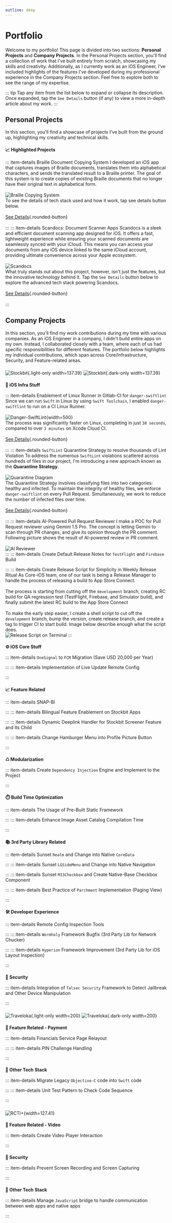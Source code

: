 ```yaml
---
outline: deep
---
```


# Portfolio

Welcome to my portfolio! This page is divided into two sections: **Personal Projects** and **Company Projects**. In the Personal Projects section, you'll find a collection of work that I've built entirely from scratch, showcasing my skills and creativity. Additionally, as I currently work as an iOS Engineer, I’ve included highlights of the features I've developed during my professional experience in the Company Projects section. Feel free to explore both to see the range of my expertise.

::: tip
Tap any item from the list below to expand or collapse its description. Once expanded, tap the `See Details` button (if any) to view a more in-depth article about my work.
:::

## Personal Projects

In this section, you'll find a showcase of projects I've built from the ground up, highlighting my creativity and technical skills.

#### 📈 Highlighted Projects
::: item-details Braille Document Copying System
I developed an iOS app that captures images of Braille documents, translates them into alphabetical characters, and sends the translated result to a Braille printer. The goal of this system is to create copies of existing Braille documents that no longer have their original text in alphabetical form.<br><br>
![Braille Copying System](/assets/portfolio/port_personal_braille_apps_flow.png)<br>
To see the details of tech stack used and how it work, tap see details button below.<br><br>
[See Details](/portfolio/personal/braille_copying_system){.rounded-button}<br><br>
:::
::: item-details Scandocs: Document Scanner Apps
Scandocs is a sleek and efficient document scanning app designed for iOS. It offers a fast, lightweight experience while ensuring your scanned documents are seamlessly synced with your iCloud. This means you can access your documents from any iOS device linked to the same iCloud account, providing ultimate convenience across your Apple ecosystem.<br><br>
![Scandocs](/assets/portfolio/port_personal_scandocs_apps_flow.png)<br>
What truly stands out about this project, however, isn't just the features, but the innovative technology behind it. Tap the `See Details` button below to explore the advanced tech stack powering Scandocs.<br><br>
[See Details](/portfolio/personal/scandocs_document_scanner){.rounded-button}<br><br>
:::


## Company Projects

In this section, you'll find my work contributions during my time with various companies. As an iOS Engineer in a company, I didn't build entire apps on my own. Instead, I collaborated closely with a team, where each of us had specific responsibilities for different features. The portfolio below highlights my individual contributions, which span across Core/Infrastructure, Security, and Feature-related areas.


### Stockbit
![Stockbit](/assets/company/sb_logo_light.png){.light-only width=137.39}
![Stockbit](/assets/company/sb_logo_dark.png){.dark-only width=137.39}

#### 🏢 iOS Infra Stuff
::: item-details Enablement of Linux Runner in Gitlab-CI for `danger-swiftlint`
Since we can run `Swift` in Linux by using `Swift Toolchain`, I enabled `danger-swiftlint` to run on a CI Linux Runner.<br><br>
![Danger-SwiftLint](/assets/portfolio/port_sb_danger_lint.png){width=500}<br>
The process was significantly faster on Linux, completing in just `38 seconds`, compared to over `3 minutes` on Xcode Cloud CI.<br><br>
[See Details](/portfolio/stockbit/linux_runner_danger_swiftlint){.rounded-button}<br><br>
:::
::: item-details `SwiftLint` Quarantine Strategy to resolve thousands of Lint Violation
To address the numerous `SwiftLint` violations scattered across hundreds of files in our project, I'm introducing a new approach known as the **Quarantine Strategy**.<br><br>
![Quarantine Diagram](/assets/portfolio/port_sb_swiftlint_quarantine_diagram.png)<br>
The Quarantine Strategy involves classifying files into two categories: healthy and infected. To maintain the integrity of healthy files, we enforce `danger-swiftlint` on every Pull Request. Simultaneously, we work to reduce the number of infected files over time.<br><br>
[See Details](/portfolio/stockbit/swiftlint_quarantine_strategy){.rounded-button}<br><br>
:::
::: item-details AI-Powered Pull Request Reviewer
I make a POC for Pull Request reviewer using Gemini 1.5 Pro. The concept is letting Gemini to scan through PR changes, and give its opinion through the PR comment. Following picture shows the result of AI-powered review in PR comment.<br><br>
![AI Reviewer](/assets/portfolio/port_sb_ai_reviewer_comment.png)<br>
:::
::: item-details Create Default Release Notes for `TestFlight` and `Firebase` Build

:::
::: item-details Create Release Script for Simplicity in Weekly Release Ritual
As Core-iOS team, one of our task is being a Release Manager to handle the process of releasing a build to App Store Connect.<br><br>
The process is starting from cutting off the `development` branch, creating RC build for QA regression test (TestFlight, Firebase, and Simulator build), and finally submit the latest RC build to the App Store Connect<br><br>
To make the early step easier, I create a shell script to cut off the `development` branch, bump the version, create release branch, and create a tag to trigger CI to start build. Image below describe enough what the script does.<br>
![Release Script on Terminal](/assets/portfolio/port_sb_release_script_terminal.png)
:::
<br>

#### ⚙️ iOS Core Stuff
::: item-details `OneSignal` to `FCM` Migration (Save USD 20,000 per Year)

:::
::: item-details Implementation of Live Update Remote Config

:::
<br>

#### 📈 Feature Related
::: item-details SNAP-BI

:::
::: item-details Bilingual Feature Enablement on Stockbit Apps

:::
::: item-details Dynamic Deeplink Handler for Stockbit Screener Feature and Its Child

:::
::: item-details Change Hamburger Menu into Profile Picture Button

:::
<br>

#### ♺ Modularization
::: item-details Create `Dependency Injection` Engine and Implement to the Project

:::
<br>

#### ⏱️ Build Time Optimization
::: item-details The Usage of Pre-Built Static Framework

:::
::: item-details Enhance Image Asset Catalog Compilation Time

:::
<br>

#### 📚 3rd Party Library Related
::: item-details Sunset `Realm` and Change into Native `CoreData`

:::
::: item-details Sunset `LGSideMenu` and Change into Native Navigation

:::
::: item-details Sunset `M13Checkbox` and Create Native-Base Checkbox Component

:::
::: item-details Best Practice of `Parchment` Implementation (Paging View)

:::
<br>

#### 🛠️ Developer Experience
::: item-details Remote Config Inspection Tools

:::
::: item-details `Wormholy` Framework Bugfix (3rd Party Lib for Network Chucker)

:::
::: item-details `Hyperion` Framework Improvement (3rd Party Lib for iOS Layout Inspection)

:::
<br>

#### 🔐 Security
::: item-details Integration of `Talsec Security` Framework to Detect Jailbreak and Other Device Manipulation

:::
<br>

### Traveloka
![Traveloka](/assets/company/tvlk_logo_light.png){.light-only width=200}
![Traveloka](/assets/company/tvlk_logo_dark.png){.dark-only width=200}

#### 💸 Feature Related - Payment
::: item-details Financials Service Page Relayout

:::
::: item-details PIN Challenge Handling

:::
<br>

#### 🔨 Other Tech Stack
::: item-details Migrate Legacy `Objective-C` code into `Swift` code

:::
::: item-details Unit Test Pattern to Check Code Sequence

:::
<br>

### RCTI+
![RCTI+](/assets/company/rcti_logo.png){width=127.41}

#### 🎥 Feature Related - Video
::: item-details Create Video Player Interaction

:::
<br>

#### 🔐 Security
::: item-details Prevent Screen Recording and Screen Capturing

:::
<br>

#### 🔨 Other Tech Stack
::: item-details Manage `JavaScript` bridge to handle communication between web apps and native apps

:::
<br>

<style scoped>
h3 {
    visibility: hidden;
    margin-top: -28px;
}

h4 { 
    margin-bottom: 16px; 
}
</style>